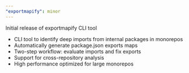 ```yaml
---
"exportmapify": minor
---
```


Initial release of exportmapify CLI tool

- CLI tool to identify deep imports from internal packages in monorepos
- Automatically generate package.json exports maps
- Two-step workflow: evaluate imports and fix exports
- Support for cross-repository analysis
- High performance optimized for large monorepos